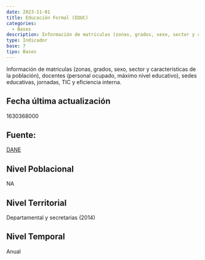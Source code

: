 ```yaml
---
date: 2023-11-01
title: Educación Formal (EDUC)
categories:
  - Bases
description: Información de matriculas (zonas, grados, sexo, sector y características de la población), docentes (personal ocupado, máximo nivel educativo), sedes educativas, jornadas, TIC y eficiencia interna.
type: Indicador
base: 7
tipo: Bases
--- 
```


Información de matriculas (zonas, grados, sexo, sector y características de la población), docentes (personal ocupado, máximo nivel educativo), sedes educativas, jornadas, TIC y eficiencia interna.

## Fecha última actualización
1630368000

## Fuente:
[DANE](https://www.dane.gov.co/index.php/estadisticas-por-tema/educacion/poblacion-escolarizada/educacion-formal/historico-educacion)

## Nivel Poblacional
 NA

## Nivel Territorial
Departamental y secretarias (2014)

## Nivel Temporal
Anual